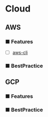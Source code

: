 # Cloud
## AWS
### ■ Features
- [ ] [aws-cli]()
### ■ BestPractice
## GCP
### ■ Features
### ■ BestPractice
